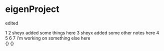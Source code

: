 # eigenProject
edited

1
2
sheyx added some things here
3
sheyx added some other notes here
4
5
6
7
i'm working on something else here	
{}
{}
